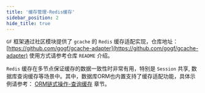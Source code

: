 ```yaml
---
title: '缓存管理-Redis缓存'
sidebar_position: 2
hide_title: true
---
```


`GF` 框架通过社区模块提供了 `gcache` 的 `Redis` 缓存适配实现，仓库地址： [https://github.com/gogf/gcache-adapter](https://github.com/gogf/gcache-adapter) 使用方式请参考仓库 `README` 介绍。

`Redis` 缓存在多节点保证缓存的数据一致性时非常有用，特别是 `Session` 共享, 数据库查询缓存等场景中。其中，数据库ORM也内置支持了缓存适配功能，具体示例请参考： [ORM链式操作-查询缓存](output/goframe-v1.15-md/核心组件/数据库ORM/ORM链式操作-重点/ORM链式操作-查询缓存) 章节。